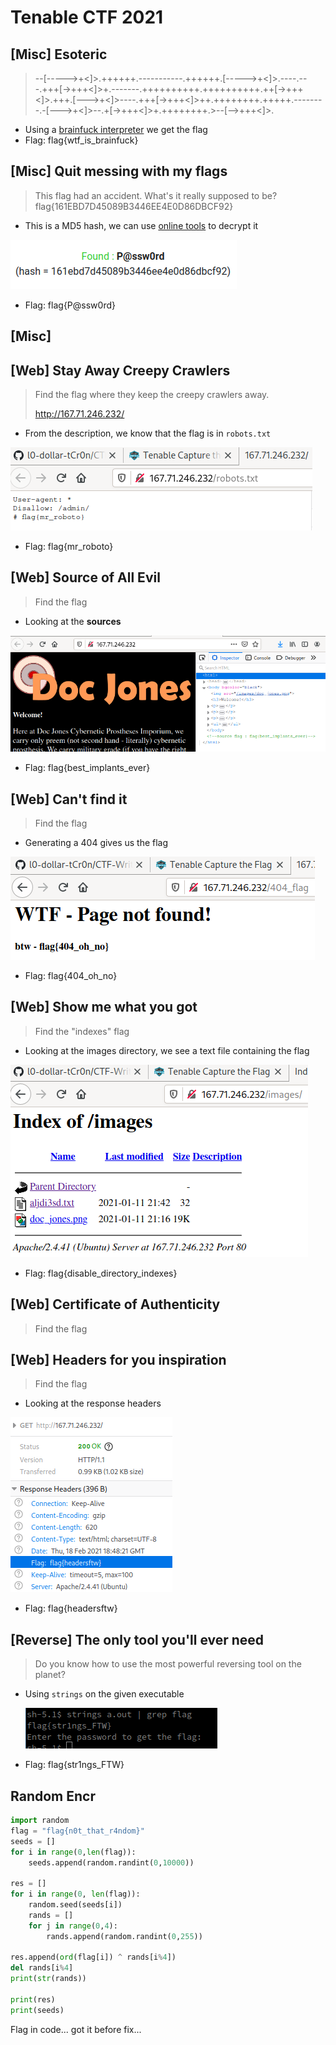 # Tenable CTF 2021

## [Misc] Esoteric

> --[----->+<]>.++++++.-----------.++++++.[----->+<]>.----.---.+++[->+++<]>+.-------.++++++++++.++++++++++.++[->+++<]>.+++.[--->+<]>----.+++[->+++<]>++.++++++++.+++++.--------.-[--->+<]>--.+[->+++<]>+.++++++++.>--[-->+++<]>.

- Using a [brainfuck interpreter](https://www.dcode.fr/brainfuck-language) we get the flag
- Flag: flag{wtf_is_brainfuck}

## [Misc] Quit messing with my flags

> This flag had an accident. What's it really supposed to be? flag{161EBD7D45089B3446EE4E0D86DBCF92}

- This is a MD5 hash, we can use [online tools](https://www.md5online.org/md5-decrypt.html) to decrypt it

![](./images/md5flag.png)

- Flag: flag{P@ssw0rd}

## [Misc] 

## [Web] Stay Away Creepy Crawlers

> Find the flag where they keep the creepy crawlers away.
>
> http://167.71.246.232/

- From the description, we know that the flag is in `robots.txt`

![](./images/robotsTxtFlag.png)

- Flag: flag{mr_roboto}

## [Web] Source of All Evil

> Find the flag
>

- Looking at the **sources**

![](./images/sourcesFlag.png)

- Flag: flag{best_implants_ever} 

## [Web] Can't find it

> Find the flag

- Generating a 404 gives us the flag

![](./images/cantFindFlag.png)

- Flag: flag{404_oh_no}

## [Web] Show me what you got

> Find the "indexes" flag

- Looking at the images directory, we see a text file containing the flag

![](./images/indexFlag.png)

- Flag: flag{disable_directory_indexes}

## [Web] Certificate of Authenticity

> Find the flag



## [Web] Headers for you inspiration

> Find the flag

- Looking at the response headers

![](./images/headersFlag.png)

- Flag: flag{headersftw}

## [Reverse] The only tool you'll ever need

> Do you know how to use the most powerful reversing tool on the planet?

- Using `strings` on the given executable

  ![](./images/stringsFlag.png)

- Flag: flag{str1ngs_FTW}





## Random Encr

```python
import random
flag = "flag{n0t_that_r4ndom}"
seeds = []
for i in range(0,len(flag)):
    seeds.append(random.randint(0,10000))

res = []
for i in range(0, len(flag)):
    random.seed(seeds[i])
    rands = []
    for j in range(0,4):
        rands.append(random.randint(0,255))

res.append(ord(flag[i]) ^ rands[i%4])
del rands[i%4]
print(str(rands))

print(res)
print(seeds)
```





Flag in code... got it before fix...